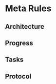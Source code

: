 # Meta Rules

## Architecture

<!-- Architecture content -->

## Progress

<!-- Progress content -->

## Tasks

<!-- Tasks content -->

## Protocol

<!--PROTOCOL-->
<!-- Protocol content -->
<!--/PROTOCOL-->
